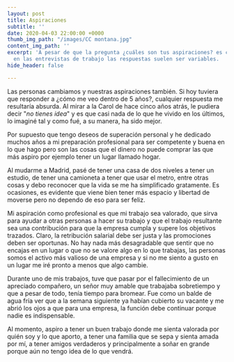 ```yaml
---
layout: post
title: Aspiraciones
subtitle: ''
date: 2020-04-03 22:00:00 +0000
thumb_img_path: "/images/CC montana.jpg"
content_img_path: ''
excerpt: 'A pesar de que la pregunta ¿cuáles son tus aspiraciones? es como una constante
  en las entrevistas de trabajo las respuestas suelen ser variables.  '
hide_header: false

---
```

Las personas cambiamos y nuestras aspiraciones también. Si hoy tuviera que responder a ¿cómo me veo dentro de 5 años?, cualquier respuesta me resultaría absurda. Al mirar a la Carol de hace cinco años atrás, le pudiera decir "_no tienes idea_" y es que casi nada de lo que he vivido en los últimos, lo imaginé tal y como fué, a su manera, ha sido mejor.

Por supuesto que tengo deseos de superación personal y he dedicado muchos años a mi preparación profesional para ser competente y buena en lo que hago pero son las cosas que el dinero no puede comprar las que más aspiro por ejemplo tener un lugar llamado hogar. 

Al mudarme a Madrid, pasé de tener una casa de dos niveles a tener un estudio, de tener una camioneta a tener que usar el metro, entre otras cosas y debo reconocer que la vida se me ha simplificado gratamente. Es ocasiones, es evidente que viene bien tener más espacio y libertad de moverse pero no dependo de eso para ser feliz.

Mi aspiración como profesional es que mi trabajo sea valorado, que sirva para ayudar a otras personas a hacer su trabajo y que el trabajo resultante sea una contribución para que la empresa cumpla y supere los objetivos trazados. Claro, la retribución salarial debe ser justa y las promociones deben ser oportunas. No hay nada más desagradable que sentir que no encajas en un lugar o que no se valore algo en lo que trabajas, las personas somos el activo más valioso de una empresa y si no me siento a gusto en un lugar me iré pronto a menos que algo cambie.

Durante uno de mis trabajos, tuve que pasar por el fallecimiento de un apreciado compañero, un señor muy amable que trabajaba sobretiempo y que a pesar de todo, tenía tiempo para bromear. Fue como un balde de agua fría ver que a la semana siguiente ya habían cubierto su vacante y me abrió los ojos a que para una empresa, la función debe continuar porque nadie es indispensable.

Al momento, aspiro a tener un buen trabajo donde me sienta valorada por quién soy y lo que aporto, a tener una familia que se sepa y sienta amada por mí, a tener amigos verdaderos y principalmente a soñar en grande porque aún no tengo idea de lo que vendrá.